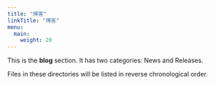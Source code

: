 ```yaml
---
title: "博客"
linkTitle: "博客"
menu:
  main:
    weight: 20
---
```



This is the **blog** section. It has two categories: News and Releases.

Files in these directories will be listed in reverse chronological order.

